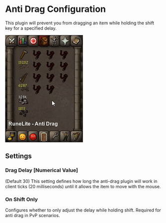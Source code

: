 # Anti Drag Configuration
This plugin will prevent you from dragging an item while holding the shift key for a specified delay.

![Client View](img/anti-drag/anti_drag_display.gif)

## Settings

### Drag Delay [Numerical Value]

(Default 30) This setting defines how long the anti-drag plugin will work in client ticks (20 milliseconds) until it allows the item to move with the mouse.

### On Shift Only

Configures whether to only adjust the delay while holding shift. Required for anti drag in PvP scenarios.
